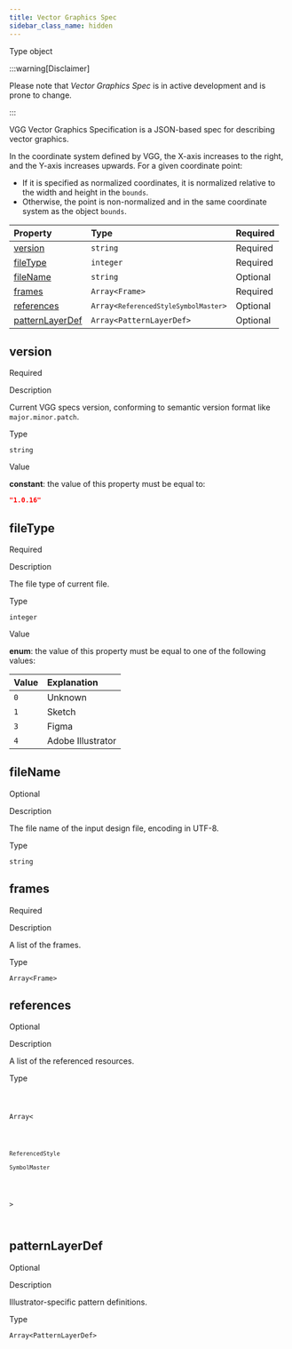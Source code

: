 ```yaml
---
title: Vector Graphics Spec
sidebar_class_name: hidden
---
```


<div className="section-badges">

<div className="badge type">
        <span className="label">Type</span>
        <span className="value">object</span>
      </div>

</div>

:::warning[Disclaimer]

Please note that _Vector Graphics Spec_ is in active development and is prone to change.

:::

VGG Vector Graphics Specification is a JSON-based spec for describing vector graphics.

In the coordinate system defined by VGG, the X-axis increases to the right, and the Y-axis increases upwards. For a given coordinate point:

* If it is specified as normalized coordinates, it is normalized relative to the width and height in the `bounds`.
* Otherwise, the point is non-normalized and in the same coordinate system as the object `bounds`.

<div className="property-preview">

<div className="property-table">

| Property                            | Type                                                                                                                                                                                                                                                                  | Required                                            |
| :---------------------------------- | :-------------------------------------------------------------------------------------------------------------------------------------------------------------------------------------------------------------------------------------------------------------------- | :-------------------------------------------------- |
| [version](#version)                 | `string`                                                                                                                                                                                                                                                              | <span className="property-required">Required</span> |
| [fileType](#filetype)               | `integer`                                                                                                                                                                                                                                                             | <span className="property-required">Required</span> |
| [fileName](#filename)               | `string`                                                                                                                                                                                                                                                              | <span className="property-optional">Optional</span> |
| [frames](#frames)                   | <code>Array&lt;<Link to="/specs/vectorgraphics/frame">Frame</Link>&gt;</code>                                                                                                                                                                                         | <span className="property-required">Required</span> |
| [references](#references)           | <code className="type-merged">Array&lt;<span className="type-merged-types"><Link href="/specs/vectorgraphics/referenced-style"><code>ReferencedStyle</code></Link><Link href="/specs/vectorgraphics/symbol-master"><code>SymbolMaster</code></Link></span>&gt;</code> | <span className="property-optional">Optional</span> |
| [patternLayerDef](#patternlayerdef) | <code>Array&lt;<Link to="/specs/vectorgraphics/pattern-layer-def">PatternLayerDef</Link>&gt;</code>                                                                                                                                                                   | <span className="property-optional">Optional</span> |

</div>

</div>

<div className="property">

<div className="property-heading">

## version

<span className="property-required">Required</span>

</div>

<div className="property-item">

Description

<div>

Current VGG specs version, conforming to semantic version format like `major.minor.patch`.

</div>

</div>

<div className="property-item">

Type

`string`

</div>

<div className="property-item">

Value

<div className="value-description">

**constant**: the value of this property must be equal to:

```json
"1.0.16"
```

</div>

</div>

</div>

<div className="property">

<div className="property-heading">

## fileType

<span className="property-required">Required</span>

</div>

<div className="property-item">

Description

<div>

The file type of current file.

</div>

</div>

<div className="property-item">

Type

`integer`

</div>

<div className="property-item">

Value

<div className="value-description">

**enum**: the value of this property must be equal to one of the following values:

| Value | Explanation                                               |
| :---- | :-------------------------------------------------------- |
| `0`   | <div className="enum-description">Unknown</div>           |
| `1`   | <div className="enum-description">Sketch</div>            |
| `3`   | <div className="enum-description">Figma</div>             |
| `4`   | <div className="enum-description">Adobe Illustrator</div> |

</div>

</div>

</div>

<div className="property">

<div className="property-heading">

## fileName

<span className="property-optional">Optional</span>

</div>

<div className="property-item">

Description

<div>

The file name of the input design file, encoding in UTF-8.

</div>

</div>

<div className="property-item">

Type

`string`

</div>

</div>

<div className="property">

<div className="property-heading">

## frames

<span className="property-required">Required</span>

</div>

<div className="property-item">

Description

<div>

A list of the frames.

</div>

</div>

<div className="property-item">

Type

<code>Array&lt;<Link to="/specs/vectorgraphics/frame">Frame</Link>&gt;</code>

</div>

</div>

<div className="property">

<div className="property-heading">

## references

<span className="property-optional">Optional</span>

</div>

<div className="property-item">

Description

<div>

A list of the referenced resources.

</div>

</div>

<div className="property-item">

Type

<code className="type-merged">

Array&lt;

<span className="type-merged-types">

<Link href="/specs/vectorgraphics/referenced-style"><code>ReferencedStyle</code></Link>

<Link href="/specs/vectorgraphics/symbol-master"><code>SymbolMaster</code></Link>

</span>

&gt;

</code>

</div>

</div>

<div className="property">

<div className="property-heading">

## patternLayerDef

<span className="property-optional">Optional</span>

</div>

<div className="property-item">

Description

<div>

Illustrator-specific pattern definitions.

</div>

</div>

<div className="property-item">

Type

<code>Array&lt;<Link to="/specs/vectorgraphics/pattern-layer-def">PatternLayerDef</Link>&gt;</code>

</div>

</div>
